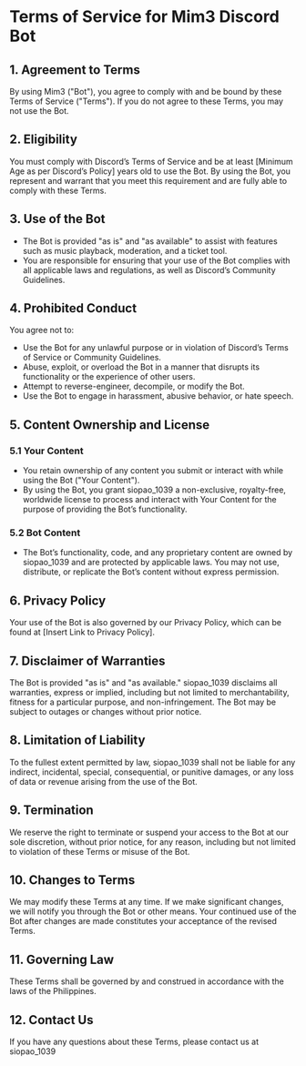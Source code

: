 # Terms of Service for Mim3 Discord Bot

## 1. Agreement to Terms
By using Mim3 ("Bot"), you agree to comply with and be bound by these Terms of Service ("Terms"). If you do not agree to these Terms, you may not use the Bot.

## 2. Eligibility
You must comply with Discord’s Terms of Service and be at least [Minimum Age as per Discord’s Policy] years old to use the Bot. By using the Bot, you represent and warrant that you meet this requirement and are fully able to comply with these Terms.

## 3. Use of the Bot
- The Bot is provided "as is" and "as available" to assist with features such as music playback, moderation, and a ticket tool.
- You are responsible for ensuring that your use of the Bot complies with all applicable laws and regulations, as well as Discord’s Community Guidelines.

## 4. Prohibited Conduct
You agree not to:
- Use the Bot for any unlawful purpose or in violation of Discord’s Terms of Service or Community Guidelines.
- Abuse, exploit, or overload the Bot in a manner that disrupts its functionality or the experience of other users.
- Attempt to reverse-engineer, decompile, or modify the Bot.
- Use the Bot to engage in harassment, abusive behavior, or hate speech.

## 5. Content Ownership and License
### 5.1 Your Content
- You retain ownership of any content you submit or interact with while using the Bot ("Your Content").
- By using the Bot, you grant siopao_1039 a non-exclusive, royalty-free, worldwide license to process and interact with Your Content for the purpose of providing the Bot’s functionality.

### 5.2 Bot Content
- The Bot’s functionality, code, and any proprietary content are owned by siopao_1039 and are protected by applicable laws. You may not use, distribute, or replicate the Bot’s content without express permission.

## 6. Privacy Policy
Your use of the Bot is also governed by our Privacy Policy, which can be found at [Insert Link to Privacy Policy].

## 7. Disclaimer of Warranties
The Bot is provided "as is" and "as available." siopao_1039 disclaims all warranties, express or implied, including but not limited to merchantability, fitness for a particular purpose, and non-infringement. The Bot may be subject to outages or changes without prior notice.

## 8. Limitation of Liability
To the fullest extent permitted by law, siopao_1039 shall not be liable for any indirect, incidental, special, consequential, or punitive damages, or any loss of data or revenue arising from the use of the Bot.

## 9. Termination
We reserve the right to terminate or suspend your access to the Bot at our sole discretion, without prior notice, for any reason, including but not limited to violation of these Terms or misuse of the Bot.

## 10. Changes to Terms
We may modify these Terms at any time. If we make significant changes, we will notify you through the Bot or other means. Your continued use of the Bot after changes are made constitutes your acceptance of the revised Terms.

## 11. Governing Law
These Terms shall be governed by and construed in accordance with the laws of the Philippines.

## 12. Contact Us
If you have any questions about these Terms, please contact us at siopao_1039

